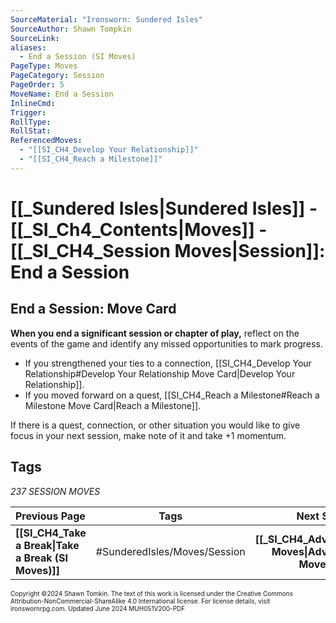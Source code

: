 ```yaml
---
SourceMaterial: "Ironsworn: Sundered Isles"
SourceAuthor: Shawn Tompkin
SourceLink: 
aliases:
  - End a Session (SI Moves)
PageType: Moves
PageCategory: Session
PageOrder: 5
MoveName: End a Session
InlineCmd: 
Trigger: 
RollType: 
RollStat: 
ReferencedMoves:
  - "[[SI_CH4_Develop Your Relationship]]"
  - "[[SI_CH4_Reach a Milestone]]"
---
```

# [[_Sundered Isles|Sundered Isles]] - [[_SI_Ch4_Contents|Moves]] - [[_SI_CH4_Session Moves|Session]]: End a Session
## End a Session: Move Card
**When you end a significant session or chapter of play,** reflect on the events of the game and identify any missed opportunities to mark progress.

- If you strengthened your ties to a connection, [[SI_CH4_Develop Your Relationship#Develop Your Relationship Move Card|Develop Your Relationship]].
- If you moved forward on a quest, [[SI_CH4_Reach a Milestone#Reach a Milestone Move Card|Reach a Milestone]].

If there is a quest, connection, or other situation you would like to give focus in your next session, make note of it and take +1 momentum.

## Tags
*237 SESSION MOVES*

| Previous Page | Tags | Next Section |
| :--- | :---: | ---: |
| **[[SI_CH4_Take a Break\|Take a Break (SI Moves)]]** | #SunderedIsles/Moves/Session | **[[_SI_CH4_Adventure Moves\|Adventure Moves (SI)]]** |

<font size=-2>Copyright ©2024 Shawn Tomkin. The text of this work is licensed under the Creative Commons Attribution-NonCommercial-ShareAlike 4.0 International license. For license details, visit ironswornrpg.com. Updated June 2024 MUH051V200-PDF</font>